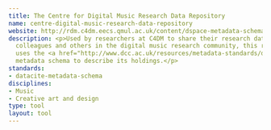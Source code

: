 ```yaml
---
title: The Centre for Digital Music Research Data Repository
name: centre-digital-music-research-data-repository
website: http://rdm.c4dm.eecs.qmul.ac.uk/content/dspace-metadata-schemas-and-data-submission
description: <p>Used by researchers at C4DM to share their research data with their
  colleagues and others in the digital music research community, this repository
  uses the <a href="http://www.dcc.ac.uk/resources/metadata-standards/datacite-metadata-schema">DataCite</a>
  metadata schema to describe its holdings.</p>
standards:
- datacite-metadata-schema
disciplines:
- Music
- Creative art and design
type: tool
layout: tool
---
```


